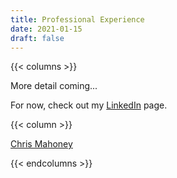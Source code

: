 ```yaml
---
title: Professional Experience
date: 2021-01-15
draft: false
---
```


{{< columns >}}

More detail coming...

For now, check out my [LinkedIn](https://www.linkedin.com/in/chrimaho/) page.

{{< column >}}

<script type="text/javascript" src="https://platform.linkedin.com/badges/js/profile.js" async defer></script>
<div class="LI-profile-badge"  data-version="v1" data-size="large" data-locale="en_US" data-type="vertical" data-theme="light" data-vanity="chrimaho"><a class="LI-simple-link" href='https://au.linkedin.com/in/chrimaho?trk=profile-badge'>Chris Mahoney</a></div>

{{< endcolumns >}}